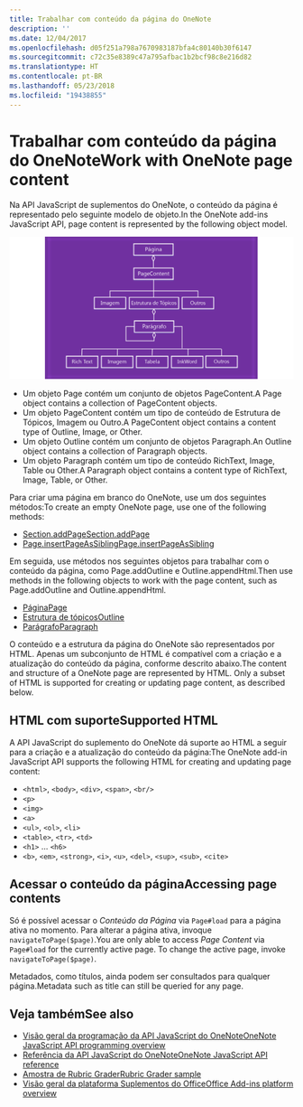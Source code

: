 ```yaml
---
title: Trabalhar com conteúdo da página do OneNote
description: ''
ms.date: 12/04/2017
ms.openlocfilehash: d05f251a798a7670983187bfa4c80140b30f6147
ms.sourcegitcommit: c72c35e8389c47a795afbac1b2bcf98c8e216d82
ms.translationtype: HT
ms.contentlocale: pt-BR
ms.lasthandoff: 05/23/2018
ms.locfileid: "19438855"
---
```

# <a name="work-with-onenote-page-content"></a><span data-ttu-id="4047c-102">Trabalhar com conteúdo da página do OneNote</span><span class="sxs-lookup"><span data-stu-id="4047c-102">Work with OneNote page content</span></span> 

<span data-ttu-id="4047c-103">Na API JavaScript de suplementos do OneNote, o conteúdo da página é representado pelo seguinte modelo de objeto.</span><span class="sxs-lookup"><span data-stu-id="4047c-103">In the OneNote add-ins JavaScript API, page content is represented by the following object model.</span></span>

  ![Diagrama do modelo de objeto da página do OneNote](../images/one-note-om-page.png)

- <span data-ttu-id="4047c-105">Um objeto Page contém um conjunto de objetos PageContent.</span><span class="sxs-lookup"><span data-stu-id="4047c-105">A Page object contains a collection of PageContent objects.</span></span>
- <span data-ttu-id="4047c-106">Um objeto PageContent contém um tipo de conteúdo de Estrutura de Tópicos, Imagem ou Outro.</span><span class="sxs-lookup"><span data-stu-id="4047c-106">A PageContent object contains a content type of Outline, Image, or Other.</span></span>
- <span data-ttu-id="4047c-107">Um objeto Outline contém um conjunto de objetos Paragraph.</span><span class="sxs-lookup"><span data-stu-id="4047c-107">An Outline object contains a collection of Paragraph objects.</span></span>
- <span data-ttu-id="4047c-108">Um objeto Paragraph contém um tipo de conteúdo RichText, Image, Table ou Other.</span><span class="sxs-lookup"><span data-stu-id="4047c-108">A Paragraph object contains a content type of RichText, Image, Table, or Other.</span></span>

<span data-ttu-id="4047c-109">Para criar uma página em branco do OneNote, use um dos seguintes métodos:</span><span class="sxs-lookup"><span data-stu-id="4047c-109">To create an empty OneNote page, use one of the following methods:</span></span>

- [<span data-ttu-id="4047c-110">Section.addPage</span><span class="sxs-lookup"><span data-stu-id="4047c-110">Section.addPage</span></span>](https://dev.office.com/reference/add-ins/onenote/section#addpagetitle-string)
- [<span data-ttu-id="4047c-111">Page.insertPageAsSibling</span><span class="sxs-lookup"><span data-stu-id="4047c-111">Page.insertPageAsSibling</span></span>](https://dev.office.com/reference/add-ins/onenote/page#insertpageassiblinglocation-string-title-string)

<span data-ttu-id="4047c-112">Em seguida, use métodos nos seguintes objetos para trabalhar com o conteúdo da página, como Page.addOutline e Outline.appendHtml.</span><span class="sxs-lookup"><span data-stu-id="4047c-112">Then use methods in the following objects to work with the page content, such as Page.addOutline and Outline.appendHtml.</span></span> 

- [<span data-ttu-id="4047c-113">Página</span><span class="sxs-lookup"><span data-stu-id="4047c-113">Page</span></span>](https://dev.office.com/reference/add-ins/onenote/page)
- [<span data-ttu-id="4047c-114">Estrutura de tópicos</span><span class="sxs-lookup"><span data-stu-id="4047c-114">Outline</span></span>](https://dev.office.com/reference/add-ins/onenote/outline)
- [<span data-ttu-id="4047c-115">Parágrafo</span><span class="sxs-lookup"><span data-stu-id="4047c-115">Paragraph</span></span>](https://dev.office.com/reference/add-ins/onenote/paragraph)

<span data-ttu-id="4047c-p101">O conteúdo e a estrutura da página do OneNote são representados por HTML. Apenas um subconjunto de HTML é compatível com a criação e a atualização do conteúdo da página, conforme descrito abaixo.</span><span class="sxs-lookup"><span data-stu-id="4047c-p101">The content and structure of a OneNote page are represented by HTML. Only a subset of HTML is supported for creating or updating page content, as described below.</span></span>

## <a name="supported-html"></a><span data-ttu-id="4047c-118">HTML com suporte</span><span class="sxs-lookup"><span data-stu-id="4047c-118">Supported HTML</span></span>

<span data-ttu-id="4047c-119">A API JavaScript do suplemento do OneNote dá suporte ao HTML a seguir para a criação e a atualização do conteúdo da página:</span><span class="sxs-lookup"><span data-stu-id="4047c-119">The OneNote add-in JavaScript API supports the following HTML for creating and updating page content:</span></span>

- <span data-ttu-id="4047c-120">`<html>`, `<body>`, `<div>`, `<span>`, `<br/>`</span><span class="sxs-lookup"><span data-stu-id="4047c-120"></span></span> 
- `<p>`
- `<img>`
- `<a>`
- <span data-ttu-id="4047c-121">`<ul>`, `<ol>`, `<li>`</span><span class="sxs-lookup"><span data-stu-id="4047c-121"></span></span> 
- <span data-ttu-id="4047c-122">`<table>`, `<tr>`, `<td>`</span><span class="sxs-lookup"><span data-stu-id="4047c-122"></span></span>
- <span data-ttu-id="4047c-123">`<h1>` ... `<h6>`</span><span class="sxs-lookup"><span data-stu-id="4047c-123"></span></span>
- <span data-ttu-id="4047c-124">`<b>`, `<em>`, `<strong>`, `<i>`, `<u>`, `<del>`, `<sup>`, `<sub>`, `<cite>`</span><span class="sxs-lookup"><span data-stu-id="4047c-124"></span></span>

## <a name="accessing-page-contents"></a><span data-ttu-id="4047c-125">Acessar o conteúdo da página</span><span class="sxs-lookup"><span data-stu-id="4047c-125">Accessing page contents</span></span>

<span data-ttu-id="4047c-p102">Só é possível acessar o *Conteúdo da Página* via `Page#load` para a página ativa no momento. Para alterar a página ativa, invoque `navigateToPage($page)`.</span><span class="sxs-lookup"><span data-stu-id="4047c-p102">You are only able to access *Page Content* via `Page#load` for the currently active page. To change the active  page, invoke `navigateToPage($page)`.</span></span>

<span data-ttu-id="4047c-128">Metadados, como títulos, ainda podem ser consultados para qualquer página.</span><span class="sxs-lookup"><span data-stu-id="4047c-128">Metadata such as title can still be queried for any page.</span></span>

## <a name="see-also"></a><span data-ttu-id="4047c-129">Veja também</span><span class="sxs-lookup"><span data-stu-id="4047c-129">See also</span></span>

- [<span data-ttu-id="4047c-130">Visão geral da programação da API JavaScript do OneNote</span><span class="sxs-lookup"><span data-stu-id="4047c-130">OneNote JavaScript API programming overview</span></span>](onenote-add-ins-programming-overview.md)
- [<span data-ttu-id="4047c-131">Referência da API JavaScript do OneNote</span><span class="sxs-lookup"><span data-stu-id="4047c-131">OneNote JavaScript API reference</span></span>](https://dev.office.com/reference/add-ins/onenote/onenote-add-ins-javascript-reference)
- [<span data-ttu-id="4047c-132">Amostra de Rubric Grader</span><span class="sxs-lookup"><span data-stu-id="4047c-132">Rubric Grader sample</span></span>](https://github.com/OfficeDev/OneNote-Add-in-Rubric-Grader)
- [<span data-ttu-id="4047c-133">Visão geral da plataforma Suplementos do Office</span><span class="sxs-lookup"><span data-stu-id="4047c-133">Office Add-ins platform overview</span></span>](../overview/office-add-ins.md)
